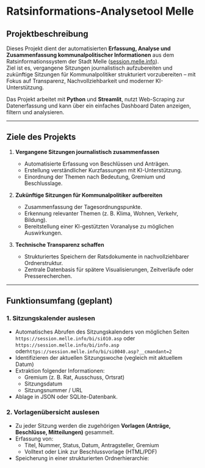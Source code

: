 # Ratsinformations-Analysetool Melle

## **Projektbeschreibung**

Dieses Projekt dient der automatisierten **Erfassung, Analyse und Zusammenfassung kommunalpolitischer Informationen** aus dem Ratsinformationssystem der Stadt Melle ([session.melle.info](https://session.melle.info/bi/info.asp)).  
Ziel ist es, vergangene Sitzungen journalistisch aufzubereiten und zukünftige Sitzungen für Kommunalpolitiker strukturiert vorzubereiten – mit Fokus auf Transparenz, Nachvollziehbarkeit und moderner KI-Unterstützung.

Das Projekt arbeitet mit **Python** und **Streamlit**, nutzt Web-Scraping zur Datenerfassung und kann über ein einfaches Dashboard Daten anzeigen, filtern und analysieren.

---

## **Ziele des Projekts**

1. **Vergangene Sitzungen journalistisch zusammenfassen**  
   - Automatisierte Erfassung von Beschlüssen und Anträgen.  
   - Erstellung verständlicher Kurzfassungen mit KI-Unterstützung.  
   - Einordnung der Themen nach Bedeutung, Gremium und Beschlusslage.

2. **Zukünftige Sitzungen für Kommunalpolitiker aufbereiten**  
   - Zusammenfassung der Tagesordnungspunkte.  
   - Erkennung relevanter Themen (z. B. Klima, Wohnen, Verkehr, Bildung).  
   - Bereitstellung einer KI-gestützten Voranalyse zu möglichen Auswirkungen.

3. **Technische Transparenz schaffen**  
   - Strukturiertes Speichern der Ratsdokumente in nachvollziehbarer Ordnerstruktur.  
   - Zentrale Datenbasis für spätere Visualisierungen, Zeitverläufe oder Presserecherchen.  

---

## **Funktionsumfang (geplant)**

### **1. Sitzungskalender auslesen**
- Automatisches Abrufen des Sitzungskalenders von möglichen Seiten
  `https://session.melle.info/bi/si010.asp` oder `https://session.melle.info/bi/info.asp` oder`https://session.melle.info/bi/si0040.asp?__cmandant=2`
- Identifizieren der aktuellen Sitzungswoche (vegleich mit aktuellem Datum)
- Extraktion folgender Informationen:
  - Gremium (z. B. Rat, Ausschuss, Ortsrat)
  - Sitzungsdatum
  - Sitzungsnummer / URL
- Ablage in JSON oder SQLite-Datenbank.

### **2. Vorlagenübersicht auslesen**
- Zu jeder Sitzung werden die zugehörigen **Vorlagen (Anträge, Beschlüsse, Mitteilungen)** gesammelt.  
- Erfassung von:
  - Titel, Nummer, Status, Datum, Antragsteller, Gremium  
  - Volltext oder Link zur Beschlussvorlage (HTML/PDF)
- Speicherung in einer strukturierten Ordnerhierarchie:


